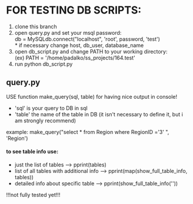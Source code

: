 <h1>FOR TESTING DB SCRIPTS:</h1>
<ol>
    <li>clone this branch</li>
    <li>open query.py and set your msql password:</li>
    db = MySQLdb.connect("localhost", 'root', password, 'test')<br>
    * if necessary change host, db_user, database_name 
    <br>
    <li>open db_script.py and change PATH to your working directory:</li>
      (ex) PATH = '/home/padalko/ss_projects/164.test'</li>
    <li>run python db_script.py</li>  
</ol>


<h2>query.py</h2>
USE function make_query(sql, table) for having nice output in console!
<ul>
    <li> 'sql' is your query to DB in sql</li>
    <li> 'table' the name of the table in DB (it isn't necessary to define it, but i am strongly recommend)</li>
</ul>    
example: make_query("select * from Region where RegionID ='3' ", 'Region')

<h4>to see table info use:</h4>
<ul>
 <li>just the list of tables
    --> pprint(tables) </li>
 <li>list of all tables with additional info
    --> pprint(map(show_full_table_info, tables)) </li>
 <li>detailed info about specific table
    --> pprint(show_full_table_info('<table_name>')) </li>
</ul>
!!!not fully tested yet!!!


